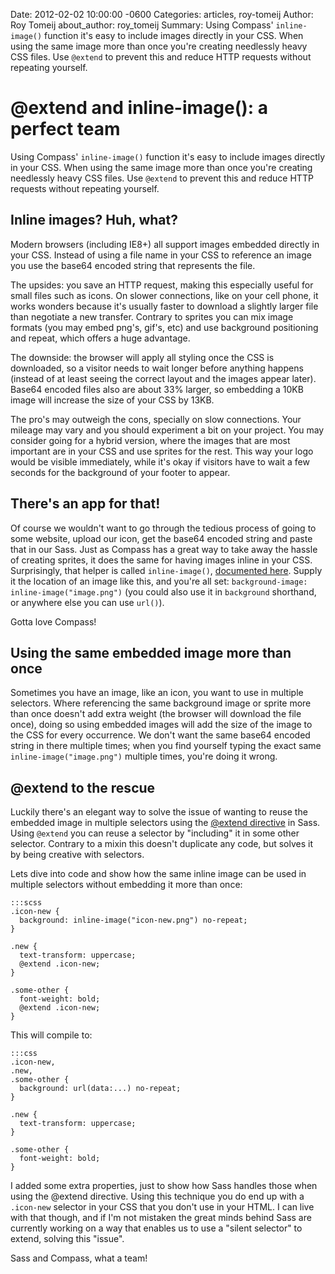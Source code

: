 Date: 2012-02-02 10:00:00 -0600
Categories: articles, roy-tomeij
Author: Roy Tomeij
about_author: roy_tomeij
Summary: Using Compass' `inline-image()` function it's easy to include images directly in your CSS. When using the same image more than once you're creating needlessly heavy CSS files. Use `@extend` to prevent this and reduce HTTP requests without repeating yourself.

# @extend and inline-image(): a perfect team

Using Compass' `inline-image()` function it's easy to include images directly in your CSS. When using the same image more than once you're creating needlessly heavy CSS files. Use `@extend` to prevent this and reduce HTTP requests without repeating yourself.

## Inline images? Huh, what?

Modern browsers (including IE8+) all support images embedded directly in your CSS. Instead of using a file name in your CSS to reference an image you use the base64 encoded string that represents the file.

The upsides: you save an HTTP request, making this especially useful for small files such as icons. On slower connections, like on your cell phone, it works wonders because it's usually faster to download a slightly larger file than negotiate a new transfer. Contrary to sprites you can mix image formats (you may embed png's, gif's, etc) and use background positioning and repeat, which offers a huge advantage.

The downside: the browser will apply all styling once the CSS is downloaded, so a visitor needs to wait longer before anything happens (instead of at least seeing the correct layout and the images appear later). Base64 encoded files also are about 33% larger, so embedding a 10KB image will increase the size of your CSS by 13KB.

The pro's may outweigh the cons, specially on slow connections. Your mileage may vary and you should experiment a bit on your project. You may consider going for a hybrid version, where the images that are most important are in your CSS and use sprites for the rest. This way your logo would be visible immediately, while it's okay if visitors have to wait a few seconds for the background of your footer to appear.

## There's an app for that!

Of course we wouldn't want to go through the tedious process of going to some website, upload our icon, get the base64 encoded string and paste that in our Sass. Just as Compass has a great way to take away the hassle of creating sprites, it does the same for having images inline in your CSS. Surprisingly, that helper is called `inline-image()`, [documented here](http://compass-style.org/reference/compass/helpers/inline-data/). Supply it the location of an image like this, and you're all set: `background-image: inline-image("image.png")` (you could also use it in `background` shorthand, or anywhere else you can use `url()`).

Gotta love Compass!

## Using the same embedded image more than once

Sometimes you have an image, like an icon, you want to use in multiple selectors. Where referencing the same background image or sprite more than once doesn't add extra weight (the browser will download the file once), doing so using embedded images will add the size of the image to the CSS for every occurrence. We don't want the same base64 encoded string in there multiple times; when you find yourself typing the exact same `inline-image("image.png")` multiple times, you're doing it wrong.

## @extend to the rescue

Luckily there's an elegant way to solve the issue of wanting to reuse the embedded image in multiple selectors using the [@extend directive](http://sass-lang.com/docs/yardoc/file.SASS_REFERENCE.html#extend) in Sass. Using `@extend` you can reuse a selector by "including" it in some other selector. Contrary to a mixin this doesn't duplicate any code, but solves it by being creative with selectors.

Lets dive into code and show how the same inline image can be used in multiple selectors without embedding it more than once:

    :::scss
    .icon-new {
      background: inline-image("icon-new.png") no-repeat;
    }

    .new {
      text-transform: uppercase;
      @extend .icon-new;
    }

    .some-other {
      font-weight: bold;
      @extend .icon-new;
    }

This will compile to:

    :::css
    .icon-new,
    .new,
    .some-other {
      background: url(data:...) no-repeat;
    }

    .new {
      text-transform: uppercase;
    }

    .some-other {
      font-weight: bold;
    }

I added some extra properties, just to show how Sass handles those when using the @extend directive. Using this technique you do end up with a `.icon-new` selector in your CSS that you don't use in your HTML. I can live with that though, and if I'm not mistaken the great minds behind Sass are currently working on a way that enables us to use a "silent selector" to extend, solving this "issue".

Sass and Compass, what a team!
